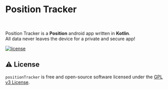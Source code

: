 <h1>
  Position Tracker
</h1>
<br>
<p>Position Tracker is a <b>Position</b> android app written in <b>Kotlin</b>.
 <br>
All data never leaves the device for a private and secure app!
</p>
  
<a href="https://github.com/Markussim/positionTracker/blob/main/LICENSE">
  <img src="https://img.shields.io/badge/License-GPLv3-blue?style=for-the-badge&logo=none" alt="license" />
</a>

## ⚠️ License

`positionTracker` is free and open-source software licensed under the [GPL v3
License](https://github.com/Markussim/positionTracker/blob/main/LICENSE).
